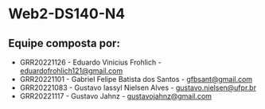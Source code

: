 # Web2-DS140-N4
 	
## Equipe composta por: 
- GRR20221126 - Eduardo Vinicius Frohlich - eduardofrohlich121@gmail.com
- GRR20221101 - Gabriel Felipe Batista dos Santos - gfbsant@gmail.com
- GRR20221083 - Gustavo Iassyl Nielsen Alves - gustavo.nielsen@ufpr.br
- GRR20221117 - Gustavo Jahnz - gustavojahnz@gmail.com
